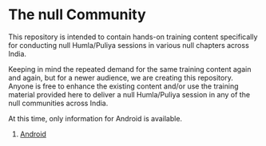 # The null Community

This repository is intended to contain hands-on training content specifically for conducting null Humla/Puliya sessions in various null chapters across India. 

Keeping in mind the repeated demand for the same training content again and again, but for a newer audience, we are creating this repository. Anyone is free to enhance the existing content and/or use the training material provided here to deliver a null Humla/Puliya session in any of the null communities across India.

At this time, only information for Android is available.

1. [Android](Android/README.md)
